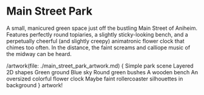 # Main Street Park

A small, manicured green space just off the bustling Main Street of Aniheim. Features perfectly round topiaries, a slightly sticky-looking bench, and a perpetually cheerful (and slightly creepy) animatronic flower clock that chimes too often. In the distance, the faint screams and calliope music of the midway can be heard.

/artwork(file: ./main_street_park_artwork.md) {
    Simple park scene Layered 2D shapes Green ground Blue sky Round green bushes A wooden bench An oversized colorful flower clock Maybe faint rollercoaster silhouettes in background
} artwork!